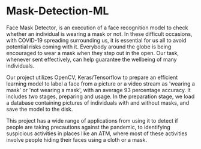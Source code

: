 # Mask-Detection-ML

Face Mask Detector, is an execution of a face recognition model to check whether an individual is wearing a mask or not. In these difficult occasions, with COVID-19 spreading surrounding us, it is essential for us all to avoid potential risks coming with it. Everybody around the globe is being encouraged to wear a mask when they step out in the open. Our task, whenever sent effectively, can help guarantee the wellbeing of many individuals.

Our project utilizes OpenCV, Keras/Tensorflow to prepare an efficient learning model to label a face from a picture or a video stream as 'wearing a mask' or 'not wearing a mask', with an average 93 percentage accuracy. It includes two stages, preparing and usage. In the preparation stage, we load a database containing pictures of individuals with and without masks, and save the model to the disk.

This project has a wide range of applications from using it to detect if people are taking precautions against the pandemic, to identifying suspicious activities in places like an ATM, where most of these activities involve people hiding their faces using a cloth or a mask.
